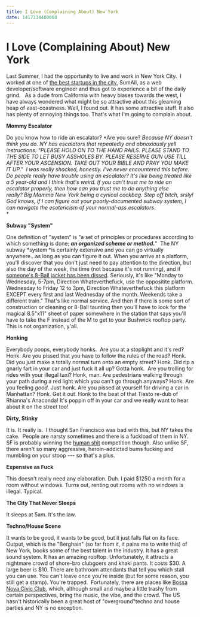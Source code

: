 ```yaml
---
title: I Love (Complaining About) New York
date: 1417334400000
---
```



I Love (Complaining About) New York
===================================

Last Summer, I had the opportunity to live and work in New York City.  I
worked at one of [the best startups in the
city](http://blog.sumall.com/journal/best-places-to-work-in-nyc-tech.html#ixzz3Iu9BD),
SumAll, as a web developer/software engineer and thus got to experience
a bit of the daily grind.   As a dude from California with heavy biases
towards the west, I have always wondered what might be so attractive
about this gleaming heap of east-coastness. Well, I found out. It has
some attractive stuff. It also has plenty of annoying things too. That's
what I'm going to complain about.

**Mommy Escalator**

Do you know how to ride an escalator? *Are you sure? *Because NY doesn't
think you do. NY has escalators that repeatedly and obnoxiously yell
instructions: "PLEASE HOLD ON TO THE HAND RAILS. PLEASE STAND TO THE
SIDE TO LET BUSY ASSHOLES BY. PLEASE RESERVE GUN USE TILL AFTER YOUR
ASCENSION. TAKE OUT YOUR BIBLE AND PRAY YOU MAKE IT UP."  I was really
shocked, honestly. I've never encountered this before. Do people really
have trouble using an escalator? It's like being treated like a 5
year-old and I think that's weird. If you can't trust me to ride an
escalator properly, then how can you trust me to do anything else
really? Big Mamma New York being a cynical cockbag. Step off bitch,
srsly! God knows, if I can figure out your poorly-documented subway
system, I can navigate the esotericism of your normal-ass escalators.*\
*

**Subway "System"**

One definition of "system" is "a set of principles or procedures
according to which something is done; ***an organized scheme or
method.***"  The NY subway *system *is certainly extensive and you can
go virtually anywhere...as long as you can figure it out. When you
arrive at a platform, you'll discover that you don't just need to pay
attention to the direction, but also the day of the week, the time (not
because it's not running), and if [someone's 8-Ball jacket has been
dissed](https://www.youtube.com/watch?v=udRl9al1h-Q). Seriously, it's
like "Monday to Wednesday, 5-7pm, Direction Whateverthefuck, use the
oppositite platform. Wednesday to Friday 12 to 3pm, Direction
Whateverthefuck this platform EXCEPT every first and last Wednesday of
the month. Weekends take a different train." That's like normal service.
And then if there is some sort of construction or cleaning or 8-Ball
taunting then you'll have to look for the magical 8.5\"x11\" sheet of
paper somewhere in the station that says you'll have to take the F
instead of the M to get to your Bushwick rooftop party. This is not
organization, y\'all.

**Honking**

Everybody poops, everybody honks.  Are you at a stoplight and it's red?
Honk. Are you pissed that you have to follow the rules of the road?
Honk. Did you just make a totally normal turn onto an empty street?
Honk. Did rip a gnarly fart in your car and just fuck it all up? Gotta
honk.  Are you trolling for rides with your illegal taxi? Honk, man. Are
pedestrians walking through your path during a red light which you can't
go through anyways? Honk. Are you feeling *good*. Just honk. Are you
pissed at yourself for driving a car in Manhattan? Honk. Get it
out. Honk to the beat of that Tiesto re-dub of Rhianna's Anaconda! It's
poppin off in your car and we really want to hear about it on the street
too!

**Dirty, Stinky**

It is. It really is.  I thought San Francisco was bad with this, but NY
takes the cake.  People are narsty sometimes and there is a fuckload of
them in NY. SF is probably winning the [human
shit](http://www.thebolditalic.com/articles/3758-why-is-there-so-much-human-shit-on-the-streets) competition
though. Also unlike SF, there aren't so many aggressive, heroin-addicted
bums fucking and mumbling on your stoop --- so that's a plus.

**Expensive as Fuck**

This doesn't really need any elaboration. Duh. I paid \$1250 a month for
a room without windows. Turns out, renting out rooms with no windows is
illegal. Typical.

**The City That Never Sleeps**

It sleeps at 5am. It's the law.

**Techno/House Scene**

It wants to be good, it wants to be good, but it just falls flat on its
face. Output, which is the "Berghain" (so far from it, it pains me to
write this) of New York, books some of the best talent in the industry.
It has a great sound system. It has an amazing rooftop. Unfortunately,
it attracts a nightmare crowd of shore-bro clubgoers and khaki pants. It
costs \$30. A large beer is \$10. There are bathroom attendants that
tell you which stall you can use. You can't leave once you're inside
(but for some reason, you still get a stamp). You're trapped.
 Fortunately, there are places like [Bossa Nova Civic
Club](http://bossanovacivicclub.com/), which, although small and maybe a
little trashy from certain perspectives, bring the music, the vibe, and
the crowd. The US hasn't historically been a great host of
"overground\"techno and house parties and NY is no exception.

